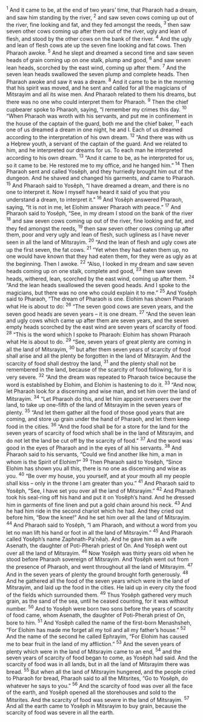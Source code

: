 <sup>1</sup> And it came to be, at the end of two years’ time, that Pharaoh had a dream, and saw him standing by the river,
<sup>2</sup> and saw seven cows coming up out of the river, fine looking and fat, and they fed amongst the reeds,
<sup>3</sup> then saw seven other cows coming up after them out of the river, ugly and lean of flesh, and stood by the other cows on the bank of the river.
<sup>4</sup> And the ugly and lean of flesh cows ate up the seven fine looking and fat cows. Then Pharaoh awoke.
<sup>5</sup> And he slept and dreamed a second time and saw seven heads of grain coming up on one stalk, plump and good,
<sup>6</sup> and saw seven lean heads, scorched by the east wind, coming up after them.
<sup>7</sup> And the seven lean heads swallowed the seven plump and complete heads. Then Pharaoh awoke and saw it was a dream.
<sup>8</sup> And it came to be in the morning that his spirit was moved, and he sent and called for all the magicians of Mitsrayim and all its wise men. And Pharaoh related to them his dreams, but there was no one who could interpret them for Pharaoh.
<sup>9</sup> Then the chief cupbearer spoke to Pharaoh, saying, “I remember my crimes this day.
<sup>10</sup> “When Pharaoh was wroth with his servants, and put me in confinement in the house of the captain of the guard, both me and the chief baker,
<sup>11</sup> each one of us dreamed a dream in one night, he and I. Each of us dreamed according to the interpretation of his own dream.
<sup>12</sup> “And there was with us a Heḇrew youth, a servant of the captain of the guard. And we related to him, and he interpreted our dreams for us. To each man he interpreted according to his own dream.
<sup>13</sup> “And it came to be, as he interpreted for us, so it came to be. He restored me to my office, and he hanged him.”
<sup>14</sup> Then Pharaoh sent and called Yosĕph, and they hurriedly brought him out of the dungeon. And he shaved and changed his garments, and came to Pharaoh.
<sup>15</sup> And Pharaoh said to Yosĕph, “I have dreamed a dream, and there is no one to interpret it. Now I myself have heard it said of you that you understand a dream, to interpret it.”
<sup>16</sup> And Yosĕph answered Pharaoh, saying, “It is not in me, let Elohim answer Pharaoh with peace.”
<sup>17</sup> And Pharaoh said to Yosĕph, “See, in my dream I stood on the bank of the river
<sup>18</sup> and saw seven cows coming up out of the river, fine looking and fat, and they fed amongst the reeds,
<sup>19</sup> then saw seven other cows coming up after them, poor and very ugly and lean of flesh, such ugliness as I have never seen in all the land of Mitsrayim.
<sup>20</sup> “And the lean of flesh and ugly cows ate up the first seven, the fat cows.
<sup>21</sup> “Yet when they had eaten them up, no one would have known that they had eaten them, for they were as ugly as at the beginning. Then I awoke.
<sup>22</sup> “Also, I looked in my dream and saw seven heads coming up on one stalk, complete and good,
<sup>23</sup> then saw seven heads, withered, lean, scorched by the east wind, coming up after them.
<sup>24</sup> “And the lean heads swallowed the seven good heads. And I spoke to the magicians, but there was no one who could explain it to me.”
<sup>25</sup> And Yosĕph said to Pharaoh, “The dream of Pharaoh is one. Elohim has shown Pharaoh what He is about to do:
<sup>26</sup> “The seven good cows are seven years, and the seven good heads are seven years – it is one dream.
<sup>27</sup> “And the seven lean and ugly cows which came up after them are seven years, and the seven empty heads scorched by the east wind are seven years of scarcity of food.
<sup>28</sup> “This is the word which I spoke to Pharaoh: Elohim has shown Pharaoh what He is about to do.
<sup>29</sup> “See, seven years of great plenty are coming in all the land of Mitsrayim,
<sup>30</sup> but after them seven years of scarcity of food shall arise and all the plenty be forgotten in the land of Mitsrayim. And the scarcity of food shall destroy the land,
<sup>31</sup> and the plenty shall not be remembered in the land, because of the scarcity of food following, for it is very severe.
<sup>32</sup> “And the dream was repeated to Pharaoh twice because the word is established by Elohim, and Elohim is hastening to do it.
<sup>33</sup> “And now, let Pharaoh look for a discerning and wise man, and set him over the land of Mitsrayim.
<sup>34</sup> “Let Pharaoh do this, and let him appoint overseers over the land, to take up one-fifth of the land of Mitsrayim in the seven years of plenty.
<sup>35</sup> “And let them gather all the food of those good years that are coming, and store up grain under the hand of Pharaoh, and let them keep food in the cities.
<sup>36</sup> “And the food shall be for a store for the land for the seven years of scarcity of food which shall be in the land of Mitsrayim, and do not let the land be cut off by the scarcity of food.”
<sup>37</sup> And the word was good in the eyes of Pharaoh and in the eyes of all his servants.
<sup>38</sup> And Pharaoh said to his servants, “Could we find another like him, a man in whom is the Spirit of Elohim?”
<sup>39</sup> Then Pharaoh said to Yosĕph, “Since Elohim has shown you all this, there is no one as discerning and wise as you.
<sup>40</sup> “Be over my house, you yourself, and at your mouth all my people shall kiss – only in the throne I am greater than you.”
<sup>41</sup> And Pharaoh said to Yosĕph, “See, I have set you over all the land of Mitsrayim.”
<sup>42</sup> And Pharaoh took his seal-ring off his hand and put it on Yosĕph’s hand. And he dressed him in garments of fine linen and put a gold chain around his neck.
<sup>43</sup> And he had him ride in the second chariot which he had. And they cried out before him, “Bow the knee!” And he set him over all the land of Mitsrayim.
<sup>44</sup> And Pharaoh said to Yosĕph, “I am Pharaoh, and without a word from you let no man lift his hand or foot in all the land of Mitsrayim.”
<sup>45</sup> And Pharaoh called Yosĕph’s name Zaphnath-Pa‛nĕaḥ. And he gave him as a wife Asenath, the daughter of Poti-Pherah priest of On. And Yosĕph went out over all the land of Mitsrayim.
<sup>46</sup> Now Yosĕph was thirty years old when he stood before Pharaoh sovereign of Mitsrayim. And Yosĕph went out from the presence of Pharaoh, and went throughout all the land of Mitsrayim.
<sup>47</sup> And in the seven years of plenty the ground brought forth generously.
<sup>48</sup> And he gathered all the food of the seven years which were in the land of Mitsrayim, and laid up the food in the cities. He laid up in every city the food of the fields which surrounded them.
<sup>49</sup> Thus Yosĕph gathered very much grain, as the sand of the sea, until he ceased counting, for it was without number.
<sup>50</sup> And to Yosĕph were born two sons before the years of scarcity of food came, whom Asenath, the daughter of Poti-Pherah priest of On, bore to him.
<sup>51</sup> And Yosĕph called the name of the first-born Menashsheh, “For Elohim has made me forget all my toil and all my father’s house.”
<sup>52</sup> And the name of the second he called Ephrayim, “For Elohim has caused me to bear fruit in the land of my affliction.”
<sup>53</sup> And the seven years of plenty which were in the land of Mitsrayim came to an end,
<sup>54</sup> and the seven years of scarcity of food began to come, as Yosĕph had said. And the scarcity of food was in all lands, but in all the land of Mitsrayim there was bread.
<sup>55</sup> But when all the land of Mitsrayim hungered, and the people cried to Pharaoh for bread, Pharaoh said to all the Mitsrites, “Go to Yosĕph, do whatever he says to you.”
<sup>56</sup> And the scarcity of food was over all the face of the earth, and Yosĕph opened all the storehouses and sold to the Mitsrites. And the scarcity of food was severe in the land of Mitsrayim.
<sup>57</sup> And all the earth came to Yosĕph in Mitsrayim to buy grain, because the scarcity of food was severe in all the earth.
